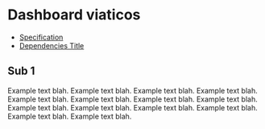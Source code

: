 # Dashboard viaticos
 - [Specification](#specification)
 - [Dependencies Title](#dependencies-title)

## <a name="head1">Sub 1</a>
Example text blah. Example text blah. Example text blah. Example text blah.
Example text blah. Example text blah. Example text blah. Example text blah.
Example text blah. Example text blah. Example text blah. Example text blah.
Example text blah. Example text blah.

